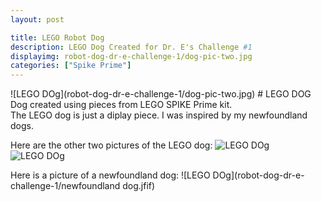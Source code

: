 ```yaml
---
layout: post

title: LEGO Robot Dog
description: LEGO Dog Created for Dr. E's Challenge #1 
displayimg: robot-dog-dr-e-challenge-1/dog-pic-two.jpg
categories: ["Spike Prime"]
---
```


<!--IMAGE_TEXT_OVERLAY creates a image with a text box over it--------------------->
<div class="image_text_overlay" markdown="1">
![LEGO DOg](robot-dog-dr-e-challenge-1/dog-pic-two.jpg)
# LEGO DOG
Dog created using pieces from LEGO SPIKE Prime kit.
</div>

<!--FREE WRITE lets you write any markdown you want (include images, lists, titles, code,etc)
               If something doesn't look how you expect on the page, try adding a linebreak after it--------------------->
<div class="free_write" markdown="1">
The LEGO dog is just a diplay piece. I was inspired by my newfoundland dogs. 

Here are the other two pictures of the LEGO dog:
![LEGO DOg](robot-dog-dr-e-challenge-1/dog-pic-one.jpg)
![LEGO DOg](robot-dog-dr-e-challenge-1/dog-pic-three.jpg)

Here is a picture of a newfoundland dog:
![LEGO DOg](robot-dog-dr-e-challenge-1/newfoundland dog.jfif)
</div>
